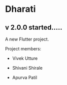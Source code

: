 # Dharati

## v 2.0.0 started.....

A new Flutter project.

Project members:

- Vivek Utture

- Shivani Shirale

- Apurva Patil

